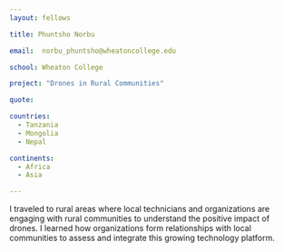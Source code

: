 ```yaml
---
layout: fellows

title: Phuntsho Norbu

email:  norbu_phuntsho@wheatoncollege.edu

school: Wheaton College

project: "Drones in Rural Communities"

quote: 

countries:
  - Tanzania
  - Mongolia
  - Nepal

continents:
  - Africa
  - Asia

---
```


I traveled to rural areas where local technicians and organizations are engaging with rural communities to understand the positive impact of drones. I learned how organizations form relationships with local communities to assess and integrate this growing technology platform.